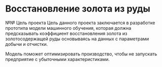 # Восстановление золота из руды
№№ Цель проекта
Цель данного проекта заключается в разработке прототипа модели машинного обучения, которая должна предсказывать коэффициент восстановления золота из золотосодержащей руды основываясь на данных с параметрами добычи и отчистки.

Модель поможет оптимизировать производство, чтобы не запускать предприятие с убыточными характеристиками.

